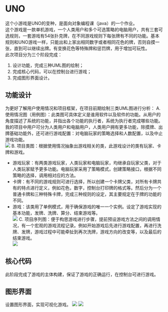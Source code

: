 # UNO
这个小游戏是UNO的变种，是面向对象编程课（java）的一个作业。<br>这个游戏是一款单机游戏，一个人类用户和多个可选策略的电脑用户，共有三套可选规则，一套游戏有54张扑克牌，在不同游戏规则下每张牌有不同的功能。基本规则和UNO游戏一样，只能出和上家出相同数字或者相同花色的牌，否则自摸一张，直到可以继续出牌。有变换花色等特殊牌和惩罚牌，用于增加可玩性。<br>
此次项目分为三个阶段完成：<br>
1. 设计功能，完成三种UML图的绘制；
2. 完成核心代码，可以在控制台进行游戏；
3. 完成图形界面设计。
## 功能设计
为更好了解用户使用情况和项目框架，在项目前期绘制三类UML图进行分析：
A. 使用情况图（用例图）：此类图可具体定义是谁用软件以及软件的功能。从用户的角度描述了系统的功能，并指出各个功能的执行者，系统为执行者完成哪些功能。
我的项目中用户可分为人类用户和电脑用户，人类用户拥有更多功能，除摸牌、出牌基础功能外，还可进行游戏配置：对电脑玩家的策略选择和人数配置，以及中止游戏功能。<br>
![](https://github.com/JoJoDU/UNO/raw/master/使用情况图.png)
B. 项目类图：根据使用情况抽象出游戏相关的类，此游戏设计的类有玩家、卡牌和游戏。
* 游戏玩家：有两类游戏玩家，人类玩家和电脑玩家，均继承自玩家父类，对于人类玩家赋予更多功能。电脑玩家采用了策略模式，创建策略接口，根据不同策略的选择，调用相对应的方法。
* 卡牌：有不同的游戏规则可进行选择，所以创建一个卡牌父类，对所有卡牌共有的特点进行定义，例如花色，数字，控制台打印牌的格式等。然后分为一个普通卡牌和三种特殊卡牌，完成三种规则的设定，其主要规定在于牌的功能的不同。
* 游戏：该类用了单例模式，用于确保游戏的唯一一个实例。设定了游戏实现的基本功能，发牌、洗牌、算分、结束游戏等。<br>
![](https://github.com/JoJoDU/UNO/raw/master/项目类图.png)
C. 项目序列图：便于构思游戏进行步骤，提前预设游戏方法之间的调用情况，有一个宏观的游戏流程记录。例如开始游戏后先进行游戏配置，再进行洗牌、发牌，游戏过程中可能牵扯到再次洗牌，游戏方向的改变等，以及最后的结束游戏。<br>
![](https://github.com/JoJoDU/UNO/raw/master/项目.png)
## 核心代码
此阶段完成了游戏的主体构建，保证了游戏的正确运行，在控制台可进行游戏。
## 图形界面
设置图形界面，实现可视化游戏。
![](https://github.com/JoJoDU/UNO/raw/master/游戏设置.png)
![](https://github.com/JoJoDU/UNO/raw/master/游戏界面.png)
